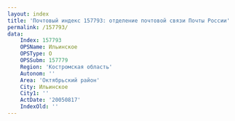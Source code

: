 ```yaml
---
layout: index
title: 'Почтовый индекс 157793: отделение почтовой связи Почты России'
permalink: /157793/
data:
    Index: 157793
    OPSName: Ильинское
    OPSType: О
    OPSSubm: 157779
    Region: 'Костромская область'
    Autonom: ''
    Area: 'Октябрьский район'
    City: Ильинское
    City1: ''
    ActDate: '20050817'
    IndexOld: ''
---
```

